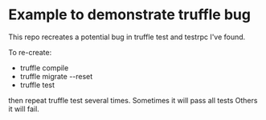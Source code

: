 # Example to demonstrate truffle bug
This repo recreates a potential bug in truffle test and testrpc I've found.

To re-create:
- truffle compile
- truffle migrate --reset
- truffle test

then repeat truffle test several times.
Sometimes it will pass all tests
Others it will fail.

